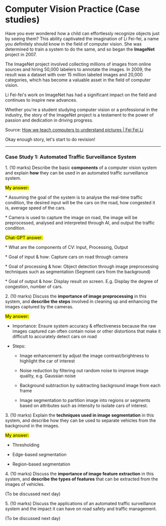 # Computer Vision Practice (Case studies)

Have you ever wondered how a child can effortlessly recognize objects just by seeing them? This ability captivated the imagination of Li Fei-fei, a name you definitely should know in the field of computer vision. She was determined to train a system to do the same, and so began the **ImageNet** project in 2007.

The ImageNet project involved collecting millions of images from online sources and hiring 50,000 labelers to annotate the images. In 2009, the result was a dataset with over 15 million labeled images and 20,000 categories, which has become a valuable asset in the field of computer vision.

Li Fei-fei's work on ImageNet has had a significant impact on the field and continues to inspire new advances.

Whether you're a student studying computer vision or a professional in the industry, the story of the ImageNet project is a testament to the power of passion and dedication in driving progress.

Source: [How we teach computers to understand pictures | Fei Fei Li](https://youtu.be/40riCqvRoMs)

Okay enough story, let's start to do revision!

---

### Case Study 1: Automated Traffic Surveillance System

1\. (10 marks) Describe the basic **components** of a computer vision system and explain **how** they can be used in an automated traffic surveillance system.

<mark>My answer:</mark>

\* Assuming the goal of the system is to analyse the real-time traffic condition, the desired input will be the cars on the road, how congested it is, average speed of the cars.

\* Camera is used to capture the image on road, the image will be preprocessed, analysed and interpreted through AI, and output the traffic condition.

<mark>Chat-GPT answer:</mark>

\* What are the components of CV: Input, Processing, Output

\* Goal of input & how: Capture cars on road through camera

\* Goal of processing & how: Object detection through image preprocessing techniques such as segmentation (Segment cars from the background)

\* Goal of output & how: Display result on screen. E.g. Display the degree of congestion, number of cars.

2\. (10 marks) Discuss the **importance of image preprocessing** in this system, and **describe the steps** involved in cleaning up and enhancing the images captured by the cameras.

<mark>My answer:</mark>

* Importance: Ensure system accuracy & effectiveness because the raw images captured can often contain noise or other distortions that make it difficult to accurately detect cars on road
    
* Steps:
    
    * Image enhancement by adjust the image contrast/brightness to highlight the car of interest
        
    * Noise reduction by filtering out random noise to improve image quality, e.g. Gaussian noise
        
    * Background subtraction by subtracting background image from each frame
        
    * Image segmentation to partition image into regions or segments based on attributes such as intensity to isolate cars of interest.
        

3\. (10 marks) Explain the **techniques used in image segmentation** in this system, and describe how they can be used to separate vehicles from the background in the images.

<mark>My answer:</mark>

* Thresholding
    
* Edge-based segmentation
    
* Region-based segmentation
    

4\. (10 marks) Discuss the **importance of image feature extraction** in this system, and **describe the types of features** that can be extracted from the images of vehicles.

(To be discussed next day)

5\. (10 marks) Discuss the applications of an automated traffic surveillance system and the impact it can have on road safety and traffic management.

(To be discussed next day)